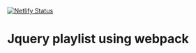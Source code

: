 [![Netlify Status](https://api.netlify.com/api/v1/badges/b11bbd24-3674-4fe9-9122-f8826c50b1b0/deploy-status)](https://app.netlify.com/sites/jquery-playlist/deploys)

# Jquery playlist using webpack